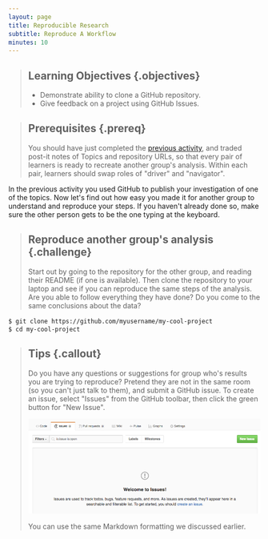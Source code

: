 ```yaml
---
layout: page
title: Reproducible Research
subtitle: Reproduce A Workflow
minutes: 10
---
```

> ## Learning Objectives {.objectives}
>
> * Demonstrate ability to clone a GitHub repository.
> * Give feedback on a project using GitHub Issues.

> ## Prerequisites {.prereq}
>
> You should have just completed the [previous activity](http://jesford.github.io/python-reproducible-research/02-create.html),
> and traded post-it notes of Topics and repository URLs, so that every pair of 
> learners is ready to recreate another group's analysis. Within each pair, learners
> should swap roles of "driver" and "navigator".

In the previous activity you used GitHub to publish your investigation of one of the topics. Now let's find out how easy you made it for another group to understand and reproduce your steps. If you haven't already done so, make sure the other person gets to be the one typing at the keyboard.

> ## Reproduce another group's analysis {.challenge}
>
> Start out by going to the repository for the other group, and reading their README 
> (if one is available). Then clone the repository to your laptop and see if you 
> can reproduce the same steps of the analysis. Are you able to follow everything
> they have done? Do you come to the same conclusions about the data?

~~~ {.bash}
$ git clone https://github.com/myusername/my-cool-project
$ cd my-cool-project
~~~ 

> ## Tips {.callout}
>
> Do you have any questions or suggestions for group who's results you are trying 
> to reproduce? Pretend they are not in the same room (so you can't just talk to 
> them), and submit a GitHub issue. To create an issue, select "Issues" from the 
> GitHub toolbar, then click the green button for "New Issue".
>
> ![Creating a GitHub Issue](fig/create-issue.png)
>
> You can use the same Markdown formatting we discussed earlier. 
